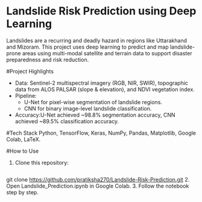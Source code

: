 # Landslide Risk Prediction using Deep Learning

Landslides are a recurring and deadly hazard in regions like Uttarakhand and Mizoram. This project uses deep learning to predict and map landslide-prone areas using multi-modal satellite and terrain data to support disaster preparedness and risk reduction.

#Project Highlights
- Data: Sentinel-2 multispectral imagery (RGB, NIR, SWIR), topographic data from ALOS PALSAR (slope & elevation), and NDVI vegetation index.
- Pipeline: 
  - U-Net for pixel-wise segmentation of landslide regions.
  - CNN for binary image-level landslide classification.
- Accuracy:U-Net achieved ~98.8% segmentation accuracy, CNN achieved ~89.5% classification accuracy.

#Tech Stack
Python, TensorFlow, Keras, NumPy, Pandas, Matplotlib, Google Colab, LaTeX.

#How to Use
1. Clone this repository:
   ```bash
 git clone https://github.com/pratiksha270/Landslide-Risk-Prediction.git
2. Open Landslide_Prediction.ipynb in Google Colab.
3. Follow the notebook step by step.
